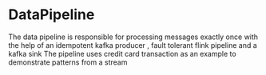 # DataPipeline
The data pipeline is responsible for processing messages exactly once with the help of an idempotent kafka producer , fault tolerant flink pipeline and a kafka sink
The pipeline uses credit card transaction as an example to demonstrate patterns from a stream 
